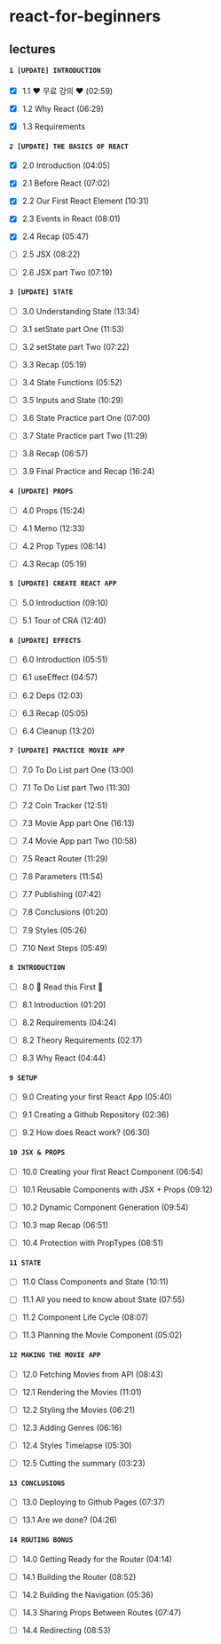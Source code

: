# react-for-beginners

## lectures

####  ``1 [UPDATE] INTRODUCTION``

- [X] 1.1 ❤️ 무료 강의 ❤️ (02:59)

- [X] 1.2 Why React (06:29)

- [X] 1.3 Requirements

####  ``2 [UPDATE] THE BASICS OF REACT``

- [X] 2.0 Introduction (04:05)

- [X] 2.1 Before React (07:02)

- [X] 2.2 Our First React Element (10:31)

- [X] 2.3 Events in React (08:01)

- [X] 2.4 Recap (05:47)

- [ ] 2.5 JSX (08:22)

- [ ] 2.6 JSX part Two (07:19)

####  ``3 [UPDATE] STATE``

- [ ] 3.0 Understanding State (13:34)

- [ ] 3.1 setState part One (11:53)

- [ ] 3.2 setState part Two (07:22)

- [ ] 3.3 Recap (05:19)

- [ ] 3.4 State Functions (05:52)

- [ ] 3.5 Inputs and State (10:29)

- [ ] 3.6 State Practice part One (07:00)

- [ ] 3.7 State Practice part Two (11:29)

- [ ] 3.8 Recap (06:57)

- [ ] 3.9 Final Practice and Recap (16:24)

####  ``4 [UPDATE] PROPS``

- [ ] 4.0 Props (15:24)

- [ ] 4.1 Memo (12:33)

- [ ] 4.2 Prop Types (08:14)

- [ ] 4.3 Recap (05:19)

####  ``5 [UPDATE] CREATE REACT APP``

- [ ] 5.0 Introduction (09:10)

- [ ] 5.1 Tour of CRA (12:40)

#### ``6 [UPDATE] EFFECTS``

- [ ] 6.0 Introduction (05:51)

- [ ] 6.1 useEffect (04:57)

- [ ] 6.2 Deps (12:03)

- [ ] 6.3 Recap (05:05)

- [ ] 6.4 Cleanup (13:20)

#### ``7 [UPDATE] PRACTICE MOVIE APP``

- [ ] 7.0 To Do List part One (13:00)

- [ ] 7.1 To Do List part Two (11:30)

- [ ] 7.2 Coin Tracker (12:51)

- [ ] 7.3 Movie App part One (16:13)

- [ ] 7.4 Movie App part Two (10:58)

- [ ] 7.5 React Router (11:29)

- [ ] 7.6 Parameters (11:54)

- [ ] 7.7 Publishing (07:42)

- [ ] 7.8 Conclusions (01:20)

- [ ] 7.9 Styles (05:26)

- [ ] 7.10 Next Steps (05:49)

#### ``8 INTRODUCTION``

- [ ] 8.0 🚨 Read this First 🚨

- [ ] 8.1 Introduction (01:20)

- [ ] 8.2 Requirements (04:24)

- [ ] 8.2 Theory Requirements (02:17)

- [ ] 8.3 Why React (04:44)

#### ``9 SETUP``

- [ ] 9.0 Creating your first React App (05:40)

- [ ] 9.1 Creating a Github Repository (02:36)

- [ ] 9.2 How does React work? (06:30)

#### ``10 JSX & PROPS``

- [ ] 10.0 Creating your first React Component (06:54)

- [ ] 10.1 Reusable Components with JSX + Props (09:12)

- [ ] 10.2 Dynamic Component Generation (09:54)

- [ ] 10.3 map Recap (06:51)

- [ ] 10.4 Protection with PropTypes (08:51)

#### ``11 STATE``

- [ ] 11.0 Class Components and State (10:11)

- [ ] 11.1 All you need to know about State (07:55)

- [ ] 11.2 Component Life Cycle (08:07)

- [ ] 11.3 Planning the Movie Component (05:02)

#### ``12 MAKING THE MOVIE APP``

- [ ] 12.0 Fetching Movies from API (08:43)

- [ ] 12.1 Rendering the Movies (11:01)

- [ ] 12.2 Styling the Movies (06:21)

- [ ] 12.3 Adding Genres (06:16)

- [ ] 12.4 Styles Timelapse (05:30)

- [ ] 12.5 Cutting the summary (03:23)

#### ``13 CONCLUSIONS``

- [ ] 13.0 Deploying to Github Pages (07:37)

- [ ] 13.1 Are we done? (04:26)

#### ``14 ROUTING BONUS``

- [ ] 14.0 Getting Ready for the Router (04:14)

- [ ] 14.1 Building the Router (08:52)

- [ ] 14.2 Building the Navigation (05:36)

- [ ] 14.3 Sharing Props Between Routes (07:47)

- [ ] 14.4 Redirecting (08:53)